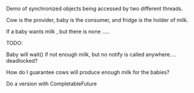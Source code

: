 
Demo of synchronized objects being accessed by two different threads.

Cow is the provider, baby is the consumer, and fridge is the holder of milk.

If a baby wants milk , but there is none .....



TODO:

Baby will wait() if not enough milk, but no notify is called anywhere.... deadlocked?

How do I guarantee cows will produce enough milk for the babies?

Do a version with CompletableFuture


